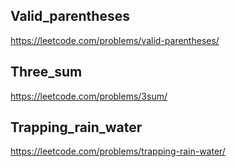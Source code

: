 ## Valid_parentheses

https://leetcode.com/problems/valid-parentheses/

## Three_sum

https://leetcode.com/problems/3sum/

## Trapping_rain_water

https://leetcode.com/problems/trapping-rain-water/
